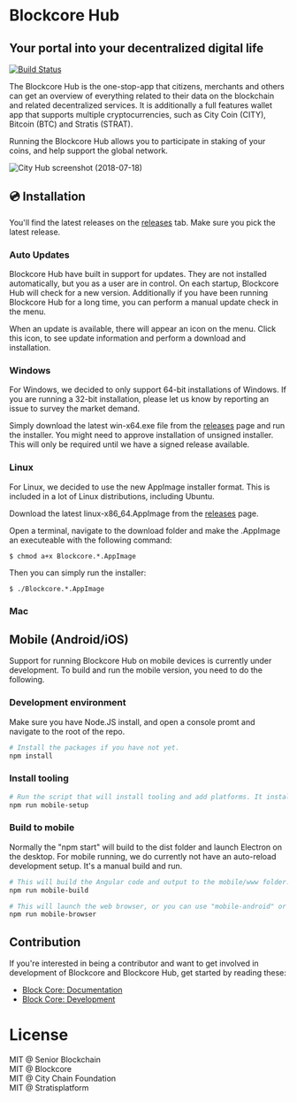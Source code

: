 # Blockcore Hub

## Your portal into your decentralized digital life

[1]: https://github.com/seniorblockchain/blockcore-hub/workflows/Build/badge.svg
[2]: https://github.com/seniorblockchain/blockcore-hub/actions

[![Build Status][1]][2]

The Blockcore Hub is the one-stop-app that citizens, merchants and others can get an overview of everything related to their data on the blockchain and related decentralized services.
It is additionally a full features wallet app that supports multiple cryptocurrencies,
such as City Coin (CITY), Bitcoin (BTC) and Stratis (STRAT).

Running the Blockcore Hub allows you to participate in staking of your coins, and help support the global network.

![City Hub screenshot (2018-07-18)](doc/images/2018-08-11.png "Blockcore Hub (2018-08-11)")

## 💿 Installation

You'll find the latest releases on the [releases](https://github.com/seniorblockchain/blockcore-hub/releases) tab. Make sure you pick the latest release.

### Auto Updates

Blockcore Hub have built in support for updates. They are not installed automatically, but you as
a user are in control. On each startup, Blockcore Hub will check for a new version. Additionally if
you have been running Blockcore Hub for a long time, you can perform a manual update check in the menu.

When an update is available, there will appear an icon on the menu. Click this icon, to see
update information and perform a download and installation.

### Windows

For Windows, we decided to only support 64-bit installations of Windows. If you are running
a 32-bit installation, please let us know by reporting an issue to survey the market demand.

Simply download the latest win-x64.exe file from the [releases](https://github.com/seniorblockchain/blockcore-hub/releases) page and run
the installer. You might need to approve installation of unsigned installer. This will only
be required until we have a signed release available.

### Linux

For Linux, we decided to use the new AppImage installer format. This is included in a lot of
Linux distributions, including Ubuntu.

Download the latest linux-x86_64.AppImage from the [releases](https://github.com/seniorblockchain/blockcore-hub/releases) page.

Open a terminal, navigate to the download folder and make the .AppImage an executeable with
the following command:

```
$ chmod a+x Blockcore.*.AppImage
```

Then you can simply run the installer:

```
$ ./Blockcore.*.AppImage
```

### Mac

## Mobile (Android/iOS)

Support for running Blockcore Hub on mobile devices is currently under development. To build and run the mobile version, you need to do the following.

### Development environment

Make sure you have Node.JS install, and open a console promt and navigate to the root of the repo.

```sh
# Install the packages if you have not yet.
npm install
```

### Install tooling

```sh
# Run the script that will install tooling and add platforms. It installs Cordova globally, and add support for android, ios and browser.
npm run mobile-setup
```

### Build to mobile

Normally the "npm start" will build to the dist folder and launch Electron on the desktop. For mobile running, we do currently not have an auto-reload
development setup. It's a manual build and run.

```sh
# This will build the Angular code and output to the mobile/www folder.
npm run mobile-build

# This will launch the web browser, or you can use "mobile-android" or "mobile-ios".
npm run mobile-browser
```

## Contribution

If you're interested in being a contributor and want to get involved in development of Blockcore and Blockcore Hub, get started by reading these:

-   [Block Core: Documentation](https://docs.blockcore.net)
-   [Block Core: Development](DEVELOPMENT.md)

# License

MIT @ Senior Blockchain  
MIT @ Blockcore  
MIT @ City Chain Foundation  
MIT @ Stratisplatform
